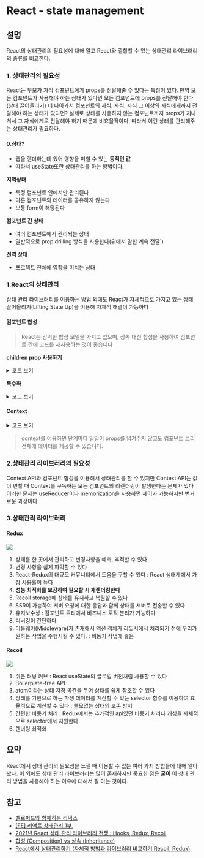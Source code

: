 # React - state management

## 설명

React의 상태관리의 필요성에 대해 알고
React와 결합할 수 있는 상태관리 라이브러리의 종류를 비교한다.

### 1. 상태관리의 필요성

React는 부모가 자식 컴포넌트에게 props를 전달해줄 수 있다는 특징이 있다.
만약 모든 컴포넌트가 사용해야 하는 상태가 있다면 모든 컴포넌트에 props를 전달해야 한다(상태 끌어올리기)
더 나아가서
컴포넌트의 자식, 자식, 자식 그 이상의 자식에게까지 전달해야 하는 상태가 있다면?
실제로 상태를 사용하지 않는 컴포넌트까지 props가 지나쳐서 그 자식에게로 전달해야 하기 때문에 비효율적이다.
따라서 이런 상태를 관리해주는 상태관리가 필요하다.

#### 0.상태?

- 웹을 렌더하는데 있어 영향을 미칠 수 있는 **동적인 값**
- 따라서 useState또한 상태관리를 하는 방법이다.

**지역상태**

- 특정 컴포넌트 안에서만 관리된다
- 다른 컴포넌트와 데이터를 공유하지 않는다
- 보통 form이 해당된다

**컴포넌트 간 상태**

- 여러 컴포넌트에서 관리되는 상태
- 일반적으로 prop drilling 방식을 사용한다(위에서 말한 계속 전달`)

**전역 상태**

- 프로젝트 전체에 영향을 미치는 상태

### 1.React의 상태관리

상태 관리 라이브러리를 이용하는 방법 외에도 React가 자체적으로 가지고 있는 상태 끌어올리기(Lifting State Up)을 이용해 자체적 해결이 가능하다

#### 컴포넌트 합성

> React는 강력한 합성 모델을 가지고 있으며, 상속 대신 합성을 사용하여 컴포넌트 간에 코드를 재사용하는 것이 좋습니다

**children prop 사용하기**

<details>
<summary>코드 보기</summary>

```
function WelcomeDialog() {
   return (
  <FancyBorder color="blue"> // ✨ 1
    <h1 className="Dialog-title">
     Welcome
    </h1>
    <p className="Dialog-message"> Thank you for visiting our spacecraft! </p>
  </FancyBorder>
   );
    }

```

```

function FancyBorder(props) {
return (

<div className={'FancyBorder FancyBorder-' + props.color}>
{props.children} // ✨ 1
</div>
);
}

```

</details>

**특수화**

<details>
<summary>코드 보기</summary>

```

function Dialog(props) {
return (
<FancyBorder color="blue">

<h1 className="Dialog-title">
{props.title} // ✨ 1
</h1>
<p className="Dialog-message">
{props.message} // ✨ 2
</p>
</FancyBorder>
);
}

function WelcomeDialog() {
return (

<Dialog
title="Welcome" // ✨ 1
message="Thank you for visiting our spacecraft!" /> // ✨ 2
);
}

```

</details>

#### Context

<details>
<summary>코드 보기</summary>

`<theme-context.js>`

```

export const themes = {
light: {
foreground: '#000000',
background: '#eeeeee',
},
dark: {
foreground: '#ffffff',
background: '#222222',
},
};

export const ThemeContext = React.createContext(
themes.dark // 기본값
);

```

`<themed-button.js>`

```

import {ThemeContext} from './theme-context';

class ThemedButton extends React.Component {
render() {
let props = this.props;
let theme = this.context;
return (
<button
{...props}
style={{backgroundColor: theme.background}}
/>
);
}
}
ThemedButton.contextType = ThemeContext;

export default ThemedButton;

```

</details>

> context를 이용하면 단계마다 일일이 props를 넘겨주지 않고도 컴포넌트 트리 전체에 데이터를 제공할 수 있습니다.

### 2.상태관리 라이브러리의 필요성

Context API와 컴포넌트 합성을 이용해서 상태관리를 할 수 있지만 Context API는 값이 변할 때 Context를 구독하는 모든 컴포넌트의 리렌더링이 발생한다는 문제가 있다
이러한 문제는 useReducer이나 memorization을 사용하면 제어가 가능하지만 번거로운 과정이다.

### 3.상태관리 라이브러리

#### Redux

<img src="https://user-images.githubusercontent.com/87933367/164347085-ddac292c-3a41-4987-a93b-bd0c01eec42a.jpg">

1. 상태를 한 곳에서 관리하고 변경사항을 예측, 추적할 수 있다
2. 변경 사항을 쉽게 파악할 수 있다
3. React-Redux의 대규모 커뮤니티에서 도움을 구할 수 있다 : React 생태계에서 가장 사용률이 높다
4. **성능 최적화를 보장하여 필요할 시 재렌더링한다**
5. Recoil storage에 상태를 유지하고 복원할 수 있다
6. SSR이 가능하여 서버 요청에 대한 응답과 함께 상태를 서버로 전송할 수 있다
7. 유지보수성 : 컴포넌트 트리에서 비즈니스 로직 분리가 가능하다
8. 디버깅이 간단하다
9. 미들웨어(Middleware)가 존재해서 액션 객체가 리듀서에서 처리되기 전에 우리가 원하는 작업을 수행시킬 수 있다. : 비동기 작업에 좋음

#### Recoil

<img src="https://user-images.githubusercontent.com/87933367/164347102-cf65f44a-e79f-4828-9dd4-dfe4247a2335.jpg">

1. 쉬운 러닝 커브 : React useState의 글로벌 버전처럼 사용할 수 있다
2. Boilerplate-free API
3. atom이라는 상태 저장 공간을 두어 상태를 쉽게 참조할 수 있다
4. 상태를 기반으로 하는 파생 데이터를 계산할 수 있는 selector 함수를 이용하여 효율적으로 계산할 수 있다 : 쓸모없는 상태의 보존 방지
5. 간편한 비동기 처리 : Redux에서는 추가적인 api였던 비동기 처리나 캐싱을 자체적으로 selector에서 지원한다
6. 렌더링 최적화

## 요약

React에서 상태 관리의 필요성을 느낄 때 이용할 수 있는 여러 가지 방법들에 대해 알아봤다.
이 외에도 상태 관리 라이브러리는 많이 존재하지만 중요한 점은 **굳이** 이 상태 관리 방법을 사용해야 하는 이유에 대해서 잘 아는 것이다.

## 참고

- [벨로퍼드와 함께하는 리덕스](https://react.vlpt.us/redux/)
- [[FE] 리액트 상태관리 1부.](https://velog.io/@longroadhome/FE-%EB%A6%AC%EC%95%A1%ED%8A%B8-%EC%83%81%ED%83%9C%EA%B4%80%EB%A6%AC-1%EB%B6%80)
- [2021년 React 상태 관리 라이브러리 전쟁 : Hooks, Redux, Recoil](https://mmsesang.tistory.com/entry/2021%EB%85%84-React-%EC%83%81%ED%83%9C-%EA%B4%80%EB%A6%AC-%EB%9D%BC%EC%9D%B4%EB%B8%8C%EB%9F%AC%EB%A6%AC-%EC%A0%84%EC%9F%81-Hooks-Redux-Recoil)
- [합성 (Composition) vs 상속 (Inheritance)](https://ko.reactjs.org/docs/composition-vs-inheritance.html#gatsby-focus-wrapper)
- [React에서 상태관리하기 (자체적 방법과 라이브러리 비교하기 Recoil, Redux)](https://pottatt0.tistory.com/82)
